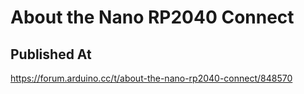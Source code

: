 # About the Nano RP2040 Connect

## Published At

https://forum.arduino.cc/t/about-the-nano-rp2040-connect/848570
